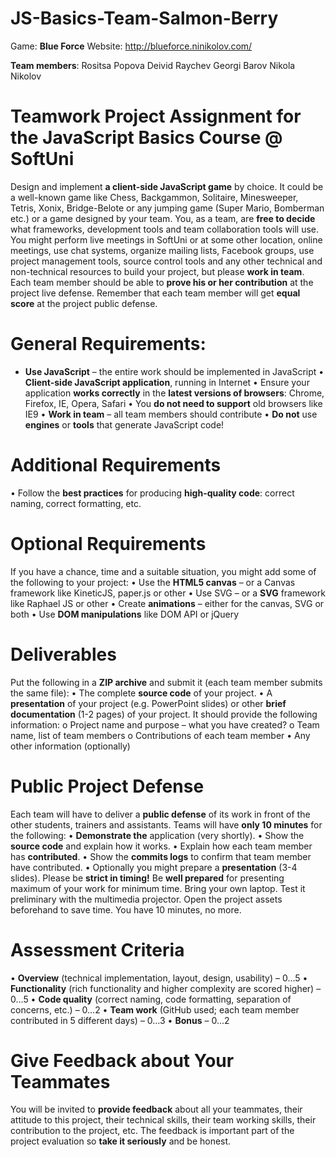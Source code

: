JS-Basics-Team-Salmon-Berry
===========================

Game: **Blue Force**
Website: http://blueforce.ninikolov.com/


**Team members**:
Rositsa Popova
Deivid Raychev
Georgi Barov
Nikola Nikolov



Teamwork Project Assignment for the JavaScript Basics Course @ SoftUni 
======================================================================

Design and implement **a client-side JavaScript game** by choice. It could be a well-known game like Chess, Backgammon, Solitaire, Minesweeper, Tetris, Xonix, Bridge-Belote or any jumping game (Super Mario, Bomberman etc.) or a game designed by your team.
You, as a team, are **free to decide** what frameworks, development tools and team collaboration tools will use. You might perform live meetings in SoftUni or at some other location, online meetings, use chat systems, organize mailing lists, Facebook groups, use project management tools, source control tools and any other technical and non-technical resources to build your project, but please **work in team**. Each team member should be able to **prove his or her contribution** at the project live defense. Remember that each team member will get **equal score** at the project public defense.

General Requirements:
=====================
* **Use JavaScript** – the entire work should be implemented in JavaScript
•	**Client-side JavaScript application**, running in Internet
•	Ensure your application **works correctly** in the **latest versions of browsers**: Chrome, Firefox, IE, Opera, Safari
•	You **do not need to support** old browsers like IE9
•	**Work in team** – all team members should contribute
•	**Do not** use **engines** or **tools** that generate JavaScript code!

Additional Requirements
=======================
•	Follow the **best practices** for producing **high-quality code**: correct naming, correct formatting, etc.

Optional Requirements
=====================
If you have a chance, time and a suitable situation, you might add some of the following to your project:
•	Use the **HTML5 canvas** – or a Canvas framework like KineticJS, paper.js or other
•	Use SVG – or a **SVG** framework like Raphael JS or other 
•	Create **animations** – either for the canvas, SVG or both
•	Use **DOM manipulations** like DOM API or jQuery

Deliverables
============
Put the following in a **ZIP archive** and submit it (each team member submits the same file):
•	The complete **source code** of your project.
•	A **presentation** of your project (e.g. PowerPoint slides) or other **brief documentation** (1-2 pages) of your project. It should provide the following information:
	o	Project name and purpose – what you have created?
	o	Team name, list of team members
	o	Contributions of each team member
•	Any other information (optionally)

Public Project Defense
======================
Each team will have to deliver a **public defense** of its work in front of the other students, trainers and assistants. Teams will have **only 10 minutes** for the following:
•	**Demonstrate the** application (very shortly).
•	Show the **source code** and explain how it works.
•	Explain how each team member has **contributed**.
•	Show the **commits logs** to confirm that team member have contributed.
•	Optionally you might prepare a **presentation** (3-4 slides).
Please be **strict in timing!** Be **well prepared** for presenting maximum of your work for minimum time. Bring your own laptop. Test it preliminary with the multimedia projector. Open the project assets beforehand to save time. You have 10 minutes, no more.

Assessment Criteria
===================
•	**Overview** (technical implementation, layout, design, usability) – 0…5
•	**Functionality** (rich functionality and higher complexity are scored higher) – 0…5
•	**Code quality** (correct naming, code formatting, separation of concerns, etc.) – 0…2
•	**Team work** (GitHub used; each team member contributed in 5 different days) – 0…3
•	**Bonus** – 0…2

Give Feedback about Your Teammates
==================================
You will be invited to **provide feedback** about all your teammates, their attitude to this project, their technical skills, their team working skills, their contribution to the project, etc. The feedback is important part of the project evaluation so **take it seriously** and be honest.
